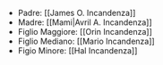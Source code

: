 - Padre: [[James O. Incandenza]]
- Madre: [[Mami|Avril A. Incandenza]]
- Figlio Maggiore: [[Orin Incandenza]]
- Figlio Mediano: [[Mario Incandenza]]
- Figio Minore: [[Hal Incandenza]]